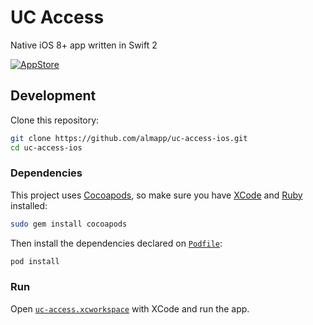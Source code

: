 # UC Access

Native iOS 8+ app written in Swift 2

[![AppStore][appstore-image]][appstore-url]

## Development

Clone this repository:

```sh
git clone https://github.com/almapp/uc-access-ios.git
cd uc-access-ios
```

### Dependencies

This project uses [Cocoapods](https://cocoapods.org), so make sure you have [XCode](https://developer.apple.com/xcode) and [Ruby](https://github.com/rbenv/rbenv) installed:

```sh
sudo gem install cocoapods
```

Then install the dependencies declared on [`Podfile`](Podfile):

```sh
pod install
```

### Run

Open [`uc-access.xcworkspace`](uc-access.xcworkspace) with XCode and run the app.

[appstore-image]: http://mrpatiwi.github.io/app-badges/appstore.png
[appstore-url]: https://itunes.apple.com/cl/app/accesos-uc/id1075842018
